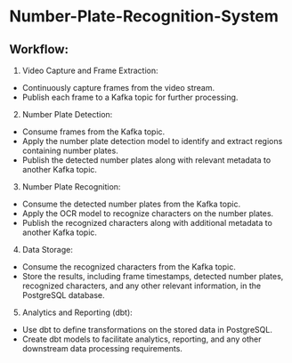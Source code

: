 # Number-Plate-Recognition-System

## Workflow:

1. Video Capture and Frame Extraction:
  * Continuously capture frames from the video stream.
  * Publish each frame to a Kafka topic for further processing.

2. Number Plate Detection:
  * Consume frames from the Kafka topic.
  * Apply the number plate detection model to identify and extract regions containing number plates.
  * Publish the detected number plates along with relevant metadata to another Kafka topic.

3. Number Plate Recognition:
  * Consume the detected number plates from the Kafka topic.
  * Apply the OCR model to recognize characters on the number plates.
  * Publish the recognized characters along with additional metadata to another Kafka topic.

4. Data Storage:
  * Consume the recognized characters from the Kafka topic.
  * Store the results, including frame timestamps, detected number plates, recognized characters, and any other relevant information, in the PostgreSQL database.

5. Analytics and Reporting (dbt):
  * Use dbt to define transformations on the stored data in PostgreSQL.
  * Create dbt models to facilitate analytics, reporting, and any other downstream data processing requirements.
